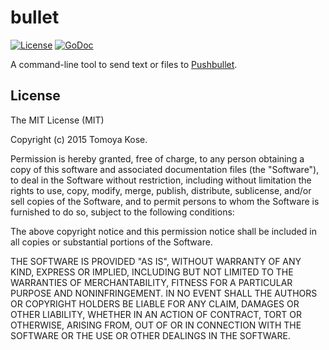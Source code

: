 # bullet

[![License](https://img.shields.io/badge/license-MIT-yellowgreen.svg?style=flat-square)](http://opensource.org/licenses/MIT)
[![GoDoc](https://img.shields.io/badge/godoc-reference-blue.svg?style=flat-square)](http://godoc.org/github.com/mitsuse/bullet)

A command-line tool to send text or files to [Pushbullet](https://www.pushbullet.com/).

## License

The MIT License (MIT)

Copyright (c) 2015 Tomoya Kose.

Permission is hereby granted, free of charge, to any person obtaining a copy
of this software and associated documentation files (the "Software"), to deal
in the Software without restriction, including without limitation the rights
to use, copy, modify, merge, publish, distribute, sublicense, and/or sell
copies of the Software, and to permit persons to whom the Software is
furnished to do so, subject to the following conditions:

The above copyright notice and this permission notice shall be included in
all copies or substantial portions of the Software.

THE SOFTWARE IS PROVIDED "AS IS", WITHOUT WARRANTY OF ANY KIND, EXPRESS OR
IMPLIED, INCLUDING BUT NOT LIMITED TO THE WARRANTIES OF MERCHANTABILITY,
FITNESS FOR A PARTICULAR PURPOSE AND NONINFRINGEMENT. IN NO EVENT SHALL THE
AUTHORS OR COPYRIGHT HOLDERS BE LIABLE FOR ANY CLAIM, DAMAGES OR OTHER
LIABILITY, WHETHER IN AN ACTION OF CONTRACT, TORT OR OTHERWISE, ARISING FROM,
OUT OF OR IN CONNECTION WITH THE SOFTWARE OR THE USE OR OTHER DEALINGS IN
THE SOFTWARE.
